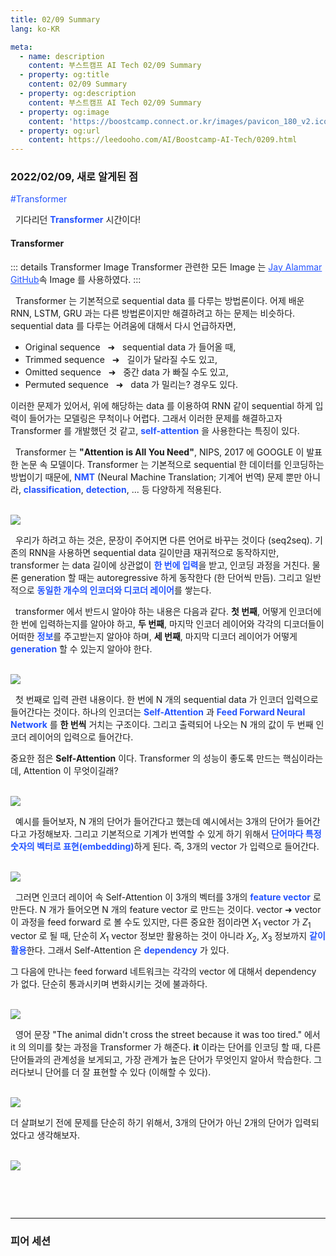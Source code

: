 ```yaml
---
title: 02/09 Summary
lang: ko-KR

meta:
  - name: description
    content: 부스트캠프 AI Tech 02/09 Summary
  - property: og:title
    content: 02/09 Summary
  - property: og:description
    content: 부스트캠프 AI Tech 02/09 Summary
  - property: og:image
    content: 'https://boostcamp.connect.or.kr/images/pavicon_180_v2.ico'
  - property: og:url
    content: https://leedooho.com/AI/Boostcamp-AI-Tech/0209.html
---
```


### 2022/02/09, 새로 알게된 점

<p class="tags">#Transformer</p>

&nbsp; 기다리던 <span style="color: #2454ff;">**Transformer**</span> 시간이다!

#### Transformer

::: details Transformer Image
Transformer 관련한 모든 Image 는 [Jay Alammar GitHub](https://jalammar.github.io/illustrated-transformer/)속 Image 를 사용하였다.
:::

&nbsp; Transformer 는 기본적으로 sequential data 를 다루는 방법론이다. 어제 배운 RNN, LSTM, GRU 과는 다른 방법론이지만 해결하려고 하는 문제는 비슷하다. 
sequential data 를 다루는 어려움에 대해서 다시 언급하자면, 

- Original sequence &nbsp; &#10140; &nbsp; sequential data 가 들어올 때,
- Trimmed sequence  &nbsp; &#10140; &nbsp; 길이가 달라질 수도 있고,
- Omitted sequence  &nbsp; &#10140; &nbsp; 중간 data 가 빠질 수도 있고,
- Permuted sequence  &nbsp; &#10140; &nbsp; data 가 밀리는? 경우도 있다.

이러한 문제가 있어서, 위에 해당하는 data 를 이용하여 RNN 같이 sequential 하게 입력이 들어가는 모델링은 무척이나 어렵다. 
그래서 이러한 문제를 해결하고자 Transformer 를 개발했던 것 같고, <span style="color: #2454ff;">**self-attention**</span> 을 사용한다는 특징이 있다. 

&nbsp; Transformer 는 **"Attention is All You Need"**, NIPS, 2017 에 GOOGLE 이 발표한 논문 속 모델이다. 
Transformer 는 기본적으로 sequential 한 데이터를 인코딩하는 방법이기 때문에, <span style="color: #2454ff;">**NMT**</span> 
(Neural Machine Translation; 기계어 번역) 문제 뿐만 아니라, <span style="color: #2454ff;">**classification**</span>, 
<span style="color: #2454ff;">**detection**</span>, ... 등 다양하게 적용된다. 

<br>

<img src="https://github.com/BlueYellowGreen/BlueYellowGreen.github.io/blob/main/.vuepress/public/assets/transformer/01.png?raw=true">

&nbsp; 우리가 하려고 하는 것은, 문장이 주어지면 다른 언어로 바꾸는 것이다 (seq2seq). 
기존의 RNN을 사용하면 sequential data 길이만큼 재귀적으로 동작하지만, transformer 는 data 길이에 상관없이 
<span style="color: #2454ff;">**한 번에 입력**</span>을 받고, 인코딩 과정을 거친다. 물론 generation 할 때는 autoregressive 하게 
동작한다 (한 단어씩 만듬). 그리고 일반적으로 <span style="color: #2454ff;">**동일한 개수의 인코더와 디코더 레이어**</span>를 쌓는다. 

&nbsp; transformer 에서 반드시 알아야 하는 내용은 다음과 같다. **첫 번째**, 어떻게 인코더에 한 번에 입력하는지를 알아야 하고, 
**두 번째**, 마지막 인코더 레이어와 각각의 디코더들이 어떠한 <span style="color: #2454ff;">**정보**</span>를 주고받는지 알아야 하며, 
**세 번째**, 마지막 디코더 레이어가 어떻게 <span style="color: #2454ff;">**generation**</span> 할 수 있는지 알아야 한다.

<br>

<img src="https://github.com/BlueYellowGreen/BlueYellowGreen.github.io/blob/main/.vuepress/public/assets/transformer/02.png?raw=true">

&nbsp; 첫 번째로 입력 관련 내용이다. 한 번에 N 개의 sequential data 가 인코더 입력으로 들어간다는 것이다. 
하나의 인코더는 <span style="color: #2454ff;">**Self-Attention**</span> 과 
<span style="color: #2454ff;">**Feed Forward Neural Network**</span> 를 **한 번씩** 거치는 구조이다. 
그리고 출력되어 나오는 N 개의 값이 두 번째 인코더 레이어의 입력으로 들어간다. 

중요한 점은 **Self-Attention** 이다. Transformer 의 성능이 좋도록 만드는 핵심이라는데, Attention 이 무엇이길래?

<br>

<img src="https://github.com/BlueYellowGreen/BlueYellowGreen.github.io/blob/main/.vuepress/public/assets/transformer/03.png?raw=true">

&nbsp; 예시를 들어보자, N 개의 단어가 들어간다고 했는데 예시에서는 3개의 단어가 들어간다고 가정해보자. 
그리고 기본적으로 기계가 번역할 수 있게 하기 위해서 <span style="color: #2454ff;">**단어마다 특정 숫자의 벡터로 표현(embedding)**</span>하게 된다. 
즉, 3개의 vector 가 입력으로 들어간다.

<br>

<img src="https://github.com/BlueYellowGreen/BlueYellowGreen.github.io/blob/main/.vuepress/public/assets/transformer/04.png?raw=true">

&nbsp; 그러면 인코더 레이어 속 Self-Attention 이 3개의 벡터를 3개의 <span style="color: #2454ff;">**feature vector**</span> 로 만든다. 
N 개가 들어오면 N 개의 feature vector 로 만드는 것이다.
vector &#10140; vector 이 과정을 feed forward 로 볼 수도 있지만, 다른 중요한 점이라면 $X_1$ vector 가 $Z_1$ vector 로 될 때, 
단순히 $X_1$ vector 정보만 활용하는 것이 아니라 $X_2$, $X_3$ 정보까지 <span style="color: #2454ff;">**같이 활용**</span>한다. 
그래서 Self-Attention 은 <span style="color: #2454ff;">**dependency**</span> 가 있다. 

그 다음에 만나는 feed forward 네트워크는 각각의 vector 에 대해서 dependency 가 없다. 단순히 통과시키며 변화시키는 것에 불과하다. 

<br>

<img src="https://github.com/BlueYellowGreen/BlueYellowGreen.github.io/blob/main/.vuepress/public/assets/transformer/06.png?raw=true">

&nbsp; 영어 문장 "The animal didn't cross the street because it was too tired." 에서 it 의 의미를 찾는 과정을 Transformer 가 해준다. 
**it** 이라는 단어를 인코딩 할 때, 다른 단어들과의 관계성을 보게되고, 가장 관계가 높은 단어가 무엇인지 알아서 학습한다. 
그러다보니 단어를 더 잘 표현할 수 있다 (이해할 수 있다).

<br>

<img src="https://github.com/BlueYellowGreen/BlueYellowGreen.github.io/blob/main/.vuepress/public/assets/transformer/05.png?raw=true">

더 살펴보기 전에 문제를 단순히 하기 위해서, 3개의 단어가 아닌 2개의 단어가 입력되었다고 생각해보자. 

<br>

<img src="https://github.com/BlueYellowGreen/BlueYellowGreen.github.io/blob/main/.vuepress/public/assets/transformer/07.png?raw=true">

&nbsp; 

<br>

<hr>

### 피어 세션

<br>

<br>

<br>

<style scoped>
.tags { color: #2454ff; }
a { color: #2454ff; }
</style>